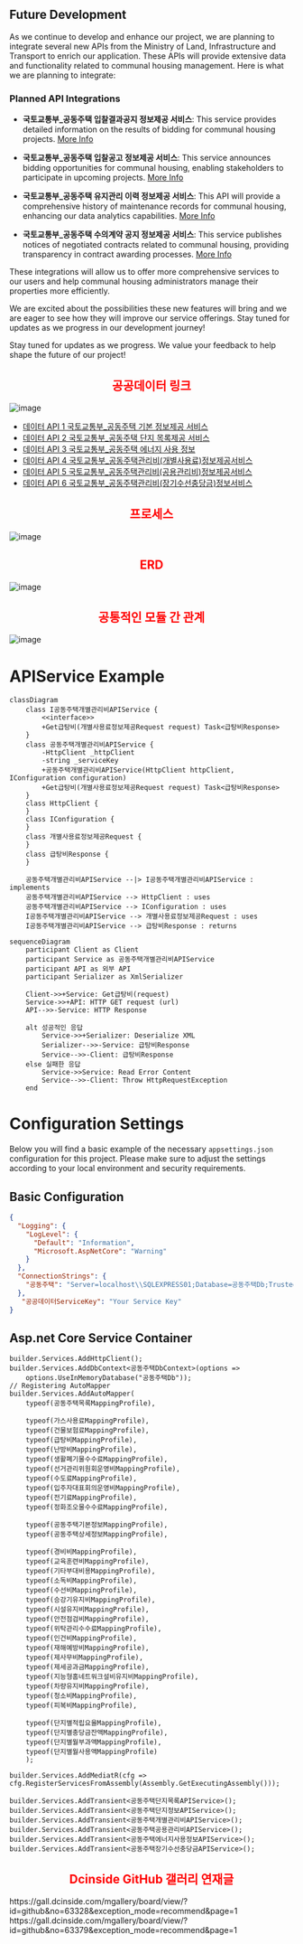 ## Future Development

As we continue to develop and enhance our project, we are planning to integrate several new APIs from the Ministry of Land, Infrastructure and Transport to enrich our application. These APIs will provide extensive data and functionality related to communal housing management. Here is what we are planning to integrate:

### Planned API Integrations

- **국토교통부_공동주택 입찰결과공지 정보제공 서비스**: This service provides detailed information on the results of bidding for communal housing projects. [More Info](https://www.data.go.kr/data/15059177/openapi.do)

- **국토교통부_공동주택 입찰공고 정보제공 서비스**: This service announces bidding opportunities for communal housing, enabling stakeholders to participate in upcoming projects. [More Info](https://www.data.go.kr/data/15058166/openapi.do)

- **국토교통부_공동주택 유지관리 이력 정보제공 서비스**: This API will provide a comprehensive history of maintenance records for communal housing, enhancing our data analytics capabilities. [More Info](https://www.data.go.kr/data/15058045/openapi.do)

- **국토교통부_공동주택 수의계약 공지 정보제공 서비스**: This service publishes notices of negotiated contracts related to communal housing, providing transparency in contract awarding processes. [More Info](https://www.data.go.kr/data/15057758/openapi.do)

These integrations will allow us to offer more comprehensive services to our users and help communal housing administrators manage their properties more efficiently.

We are excited about the possibilities these new features will bring and we are eager to see how they will improve our service offerings. Stay tuned for updates as we progress in our development journey!

Stay tuned for updates as we progress. We value your feedback to help shape the future of our project!


<h2 align="center"><strong><span style="color:red;">공공데이터 링크 </span></strong></h2>

![image](https://github.com/cheolwo/CommonHouse/assets/25167316/a7fd4c9e-3a2f-4c1b-84d1-fa53b35179af)


- [데이터 API 1 국토교통부_공동주택 기본 정보제공 서비스](https://www.data.go.kr/tcs/dss/selectApiDataDetailView.do?publicDataPk=15058453)
- [데이터 API 2 국토교통부_공동주택 단지 목록제공 서비스](https://www.data.go.kr/tcs/dss/selectApiDataDetailView.do?publicDataPk=15057332)
- [데이터 API 3 국토교통부_공동주택 에너지 사용 정보](https://www.data.go.kr/tcs/dss/selectApiDataDetailView.do?publicDataPk=15012964)
- [데이터 API 4 국토교통부_공동주택관리비(개별사용료)정보제공서비스](https://www.data.go.kr/data/15059469/openapi.do)
- [데이터 API 5 국토교통부_공동주택관리비(공용관리비)정보제공서비스](https://www.data.go.kr/data/15057937/openapi.do)
- [데이터 API 6 국토교통부_공동주택관리비(장기수선충당금)정보서비스](https://www.data.go.kr/tcs/dss/selectApiDataDetailView.do?publicDataPk=15059160)


<h2 align="center"><strong><span style="color:red;">프로세스</span></strong></h2>

![image](https://github.com/cheolwo/CommonHouse/assets/25167316/fa4bca89-aecb-46d4-a4cc-01f7712c5c87)


<h2 align="center"><strong><span style="color:red;">ERD</span></strong></h2>

![image](https://github.com/cheolwo/CommonHouse/assets/25167316/7f60bf14-a40e-4060-9a13-8c9a832c6bb1)

<h2 align="center"><strong><span style="color:red;">공통적인 모듈 간 관계</span></strong></h2>

![image](https://github.com/cheolwo/CommonHouse/assets/25167316/94547669-dcb0-4932-a3d7-fd4afc3a9770)

# APIService Example
```mermaid
classDiagram
    class I공동주택개별관리비APIService {
        <<interface>>
        +Get급탕비(개별사용료정보제공Request request) Task<급탕비Response>
    }
    class 공동주택개별관리비APIService {
        -HttpClient _httpClient
        -string _serviceKey
        +공동주택개별관리비APIService(HttpClient httpClient, IConfiguration configuration)
        +Get급탕비(개별사용료정보제공Request request) Task<급탕비Response>
    }
    class HttpClient {
    }
    class IConfiguration {
    }
    class 개별사용료정보제공Request {
    }
    class 급탕비Response {
    }

    공동주택개별관리비APIService --|> I공동주택개별관리비APIService : implements
    공동주택개별관리비APIService --> HttpClient : uses
    공동주택개별관리비APIService --> IConfiguration : uses
    I공동주택개별관리비APIService --> 개별사용료정보제공Request : uses
    I공동주택개별관리비APIService --> 급탕비Response : returns

```

```mermaid
sequenceDiagram
    participant Client as Client
    participant Service as 공동주택개별관리비APIService
    participant API as 외부 API
    participant Serializer as XmlSerializer

    Client->>+Service: Get급탕비(request)
    Service->>+API: HTTP GET request (url)
    API-->>-Service: HTTP Response

    alt 성공적인 응답
        Service->>+Serializer: Deserialize XML
        Serializer-->>-Service: 급탕비Response
        Service-->>-Client: 급탕비Response
    else 실패한 응답
        Service->>Service: Read Error Content
        Service-->>-Client: Throw HttpRequestException
    end

```

# Configuration Settings

Below you will find a basic example of the necessary `appsettings.json` configuration for this project. Please make sure to adjust the settings according to your local environment and security requirements.

## Basic Configuration

```json
{
  "Logging": {
    "LogLevel": {
      "Default": "Information",
      "Microsoft.AspNetCore": "Warning"
    }
  },
  "ConnectionStrings": {
    "공동주택": "Server=localhost\\SQLEXPRESS01;Database=공동주택Db;Trusted_Connection=True;"
  },
   "공공데이터ServiceKey": "Your Service Key"
}

```
## Asp.net Core Service Container
```ServiceContainer
builder.Services.AddHttpClient();
builder.Services.AddDbContext<공동주택DbContext>(options =>
    options.UseInMemoryDatabase("공동주택Db"));
// Registering AutoMapper
builder.Services.AddAutoMapper(
    typeof(공동주택목록MappingProfile),

    typeof(가스사용료MappingProfile),
    typeof(건물보험료MappingProfile),
    typeof(급탕비MappingProfile),
    typeof(난방비MappingProfile),
    typeof(생활폐기물수수료MappingProfile),
    typeof(선거관리위원회운영비MappingProfile),
    typeof(수도료MappingProfile),
    typeof(입주자대표회의운영비MappingProfile),
    typeof(전기료MappingProfile),
    typeof(정화조오물수수료MappingProfile),

    typeof(공동주택기본정보MappingProfile),
    typeof(공동주택상세정보MappingProfile),

    typeof(경비비MappingProfile),
    typeof(교육훈련비MappingProfile),
    typeof(기타부대비용MappingProfile),
    typeof(소독비MappingProfile),
    typeof(수선비MappingProfile),
    typeof(승강기유지비MappingProfile),
    typeof(시설유지비MappingProfile),
    typeof(안전점검비MappingProfile),
    typeof(위탁관리수수료MappingProfile),
    typeof(인건비MappingProfile),
    typeof(재해예방비MappingProfile),
    typeof(제사무비MappingProfile),
    typeof(제세공과금MappingProfile),
    typeof(지능형홈네트워크설비유지비MappingProfile),
    typeof(차량유지비MappingProfile),
    typeof(청소비MappingProfile),
    typeof(피복비MappingProfile),

    typeof(단지별적립요율MappingProfile),
    typeof(단지별충당금잔액MappingProfile),
    typeof(단지별월부과액MappingProfile),
    typeof(단지별월사용액MappingProfile)
    );

builder.Services.AddMediatR(cfg => cfg.RegisterServicesFromAssembly(Assembly.GetExecutingAssembly()));

builder.Services.AddTransient<공동주택단지목록APIService>();
builder.Services.AddTransient<공동주택단지정보APIService>();
builder.Services.AddTransient<공동주택개별관리비APIService>();
builder.Services.AddTransient<공동주택공용관리비APIService>();
builder.Services.AddTransient<공동주택에너지사용정보APIService>();
builder.Services.AddTransient<공동주택장기수선충당금APIService>();
```
<h2 align="center"><strong><span style="color:red;">Dcinside GitHub 갤러리 연재글</span></strong></h2>
https://gall.dcinside.com/mgallery/board/view/?id=github&no=63328&exception_mode=recommend&page=1
https://gall.dcinside.com/mgallery/board/view/?id=github&no=63379&exception_mode=recommend&page=1
